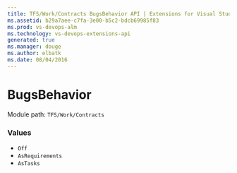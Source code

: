 ```yaml
---
title: TFS/Work/Contracts BugsBehavior API | Extensions for Visual Studio Team Services
ms.assetid: b29a7aee-c7fa-3e00-b5c2-bdcb69985f83
ms.prod: vs-devops-alm
ms.technology: vs-devops-extensions-api
generated: true
ms.manager: douge
ms.author: elbatk
ms.date: 08/04/2016
---
```


# BugsBehavior

Module path: `TFS/Work/Contracts`

### Values

* `Off` 
* `AsRequirements` 
* `AsTasks` 
